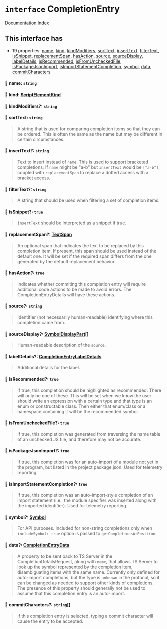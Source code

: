 # `interface` CompletionEntry

[Documentation Index](../README.md)

## This interface has

- 19 properties:
[name](#-name-string),
[kind](#-kind-scriptelementkind),
[kindModifiers](#-kindmodifiers-string),
[sortText](#-sorttext-string),
[insertText](#-inserttext-string),
[filterText](#-filtertext-string),
[isSnippet](#-issnippet-true),
[replacementSpan](#-replacementspan-textspan),
[hasAction](#-hasaction-true),
[source](#-source-string),
[sourceDisplay](#-sourcedisplay-symboldisplaypart),
[labelDetails](#-labeldetails-completionentrylabeldetails),
[isRecommended](#-isrecommended-true),
[isFromUncheckedFile](#-isfromuncheckedfile-true),
[isPackageJsonImport](#-ispackagejsonimport-true),
[isImportStatementCompletion](#-isimportstatementcompletion-true),
[symbol](#-symbol-symbol),
[data](#-data-completionentrydata),
[commitCharacters](#-commitcharacters-string)


#### 📄 name: `string`



#### 📄 kind: [ScriptElementKind](../enum.ScriptElementKind/README.md)



#### 📄 kindModifiers?: `string`



#### 📄 sortText: `string`

> A string that is used for comparing completion items so that they can be ordered. This
> is often the same as the name but may be different in certain circumstances.



#### 📄 insertText?: `string`

> Text to insert instead of `name`.
> This is used to support bracketed completions; If `name` might be "a-b" but `insertText` would be `["a-b"]`,
> coupled with `replacementSpan` to replace a dotted access with a bracket access.



#### 📄 filterText?: `string`

> A string that should be used when filtering a set of
> completion items.



#### 📄 isSnippet?: `true`

> `insertText` should be interpreted as a snippet if true.



#### 📄 replacementSpan?: [TextSpan](../interface.TextSpan/README.md)

> An optional span that indicates the text to be replaced by this completion item.
> If present, this span should be used instead of the default one.
> It will be set if the required span differs from the one generated by the default replacement behavior.



#### 📄 hasAction?: `true`

> Indicates whether commiting this completion entry will require additional code actions to be
> made to avoid errors. The CompletionEntryDetails will have these actions.



#### 📄 source?: `string`

> Identifier (not necessarily human-readable) identifying where this completion came from.



#### 📄 sourceDisplay?: [SymbolDisplayPart](../interface.SymbolDisplayPart/README.md)\[]

> Human-readable description of the `source`.



#### 📄 labelDetails?: [CompletionEntryLabelDetails](../interface.CompletionEntryLabelDetails/README.md)

> Additional details for the label.



#### 📄 isRecommended?: `true`

> If true, this completion should be highlighted as recommended. There will only be one of these.
> This will be set when we know the user should write an expression with a certain type and that type is an enum or constructable class.
> Then either that enum/class or a namespace containing it will be the recommended symbol.



#### 📄 isFromUncheckedFile?: `true`

> If true, this completion was generated from traversing the name table of an unchecked JS file,
> and therefore may not be accurate.



#### 📄 isPackageJsonImport?: `true`

> If true, this completion was for an auto-import of a module not yet in the program, but listed
> in the project package.json. Used for telemetry reporting.



#### 📄 isImportStatementCompletion?: `true`

> If true, this completion was an auto-import-style completion of an import statement (i.e., the
> module specifier was inserted along with the imported identifier). Used for telemetry reporting.



#### 📄 symbol?: [Symbol](../interface.Symbol/README.md)

> For API purposes.
> Included for non-string completions only when `includeSymbol: true` option is passed to `getCompletionsAtPosition`.



#### 📄 data?: [CompletionEntryData](../type.CompletionEntryData/README.md)

> A property to be sent back to TS Server in the CompletionDetailsRequest, along with `name`,
> that allows TS Server to look up the symbol represented by the completion item, disambiguating
> items with the same name. Currently only defined for auto-import completions, but the type is
> `unknown` in the protocol, so it can be changed as needed to support other kinds of completions.
> The presence of this property should generally not be used to assume that this completion entry
> is an auto-import.



#### 📄 commitCharacters?: `string`\[]

> If this completion entry is selected, typing a commit character will cause the entry to be accepted.



